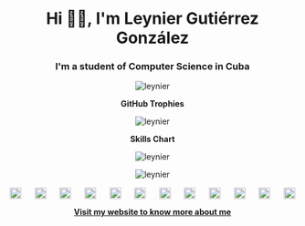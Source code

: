 <h1 align="center">Hi 👋🏻, I'm Leynier Gutiérrez González</h1>

<h3 align="center">I'm a student of Computer Science in Cuba</h3>

<p align="center"> <img src="https://github-readme-stats.vercel.app/api?username=leynier&count_private=true&show_icons=true" alt="leynier" /> </p>

<p align="center"><b>GitHub Trophies</b></p>

<p align="center"> <img src="https://github-profile-trophy.vercel.app/?username=leynier&column=3" alt="leynier" /> </p>

<p align="center"><b>Skills Chart</b></p>

<p align="center"> <img src="https://cr-ss-service.azurewebsites.net/api/ScreenShot?widget=summary&username=leynier" alt="leynier" /> </p>

<p align="center"> <img src="https://cr-skills-chart-widget.azurewebsites.net/api/api?username=leynier" alt="leynier" /> </p>

<p align="center">
  <a href="https://linkedin.com/in/leynier" target="blank"><img align="center" src="https://cdn.jsdelivr.net/npm/simple-icons@3.0.1/icons/linkedin.svg" alt="leynier" height="20" width="20" /></a>
  &nbsp;&nbsp;&nbsp;&nbsp;
  <a href="https://gitlab.com/leynier" target="blank"><img align="center" src="https://cdn.jsdelivr.net/npm/simple-icons@3.0.1/icons/gitlab.svg" alt="leynier" height="20" width="20" /></a>
  &nbsp;&nbsp;&nbsp;&nbsp;
  <a href="https://profile.codersrank.io/user/leynier" target="blank"><img align="center" src="https://cdn.jsdelivr.net/npm/simple-icons@3.0.1/icons/codersrank.svg" alt="leynier" height="20" width="20" /></a>
  &nbsp;&nbsp;&nbsp;&nbsp;
  <a href="https://dev.to/leynier" target="blank"><img align="center" src="https://cdn.jsdelivr.net/npm/simple-icons@3.0.1/icons/dev-dot-to.svg" alt="leynier" height="20" width="20" /></a>
  &nbsp;&nbsp;&nbsp;&nbsp;
  <a href="https://stackoverflow.com/users/8921443/leynier-guti%C3%A9rrez-gonz%C3%A1lez" target="blank"><img align="center" src="https://cdn.jsdelivr.net/npm/simple-icons@3.0.1/icons/stackoverflow.svg" alt="leynier" height="20" width="20" /></a>
  &nbsp;&nbsp;&nbsp;&nbsp;
  <a href="https://www.researchgate.net/profile/Leynier_Gutierrez_Gonzalez" target="blank"><img align="center" src="https://cdn.jsdelivr.net/npm/simple-icons@3.0.1/icons/researchgate.svg" alt="leynier" height="20" width="20" /></a>
  &nbsp;&nbsp;&nbsp;&nbsp;
  <a href="https://medium.com/@leynier41" target="blank"><img align="center" src="https://cdn.jsdelivr.net/npm/simple-icons@3.0.1/icons/medium.svg" alt="leynier" height="20" width="20" /></a>
  &nbsp;&nbsp;&nbsp;&nbsp;
  <a href="https://twitter.com/leynier41" target="blank"><img align="center" src="https://cdn.jsdelivr.net/npm/simple-icons@3.0.1/icons/twitter.svg" alt="leynier" height="20" width="20" /></a>
  &nbsp;&nbsp;&nbsp;&nbsp;
  <a href="https://t.me/leynier" target="blank"><img align="center" src="https://cdn.jsdelivr.net/npm/simple-icons@3.0.1/icons/telegram.svg" alt="leynier" height="20" width="20" /></a>
  &nbsp;&nbsp;&nbsp;&nbsp;
  <a href="https://fb.com/leynier41" target="blank"><img align="center" src="https://cdn.jsdelivr.net/npm/simple-icons@3.0.1/icons/facebook.svg" alt="leynier" height="20" width="20" /></a>
  &nbsp;&nbsp;&nbsp;&nbsp;
  <a href="https://instagram.com/leynier41" target="blank"><img align="center" src="https://cdn.jsdelivr.net/npm/simple-icons@3.0.1/icons/instagram.svg" alt="leynier" height="20" width="20" /></a>
  &nbsp;&nbsp;&nbsp;&nbsp;
  <a href="https://www.youtube.com/channel/UCT1z3Pckv-U31HhL31e--rw" target="blank"><img align="center" src="https://cdn.jsdelivr.net/npm/simple-icons@3.0.1/icons/youtube.svg" alt="leynier" height="20" width="20" /></a>
</p>

<p align="center"> <a href="https://leynier.github.io" target="blank"> <strong> Visit my website to know more about me </strong> </a> </p>
